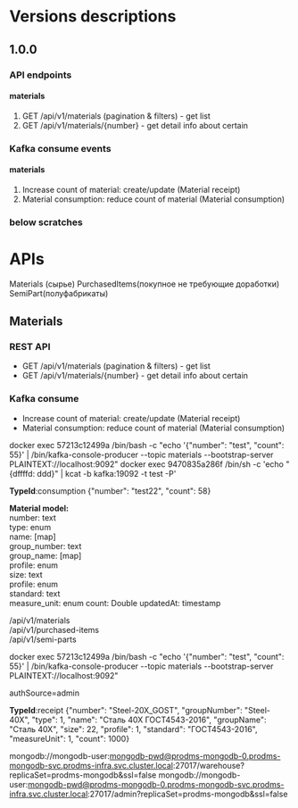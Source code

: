 # Versions descriptions
## 1.0.0
### API endpoints
#### materials
1. GET /api/v1/materials (pagination & filters) - get list
2. GET /api/v1/materials/{number} - get detail info about certain

### Kafka consume events
#### materials
1. Increase count of material: create/update (Material receipt)
2. Material consumption: reduce count of material (Material consumption)







### below scratches

# APIs

Materials (сырье)
PurchasedItems(покупное не требующие доработки)
SemiPart(полуфабрикаты)


## Materials 
### REST API
* GET /api/v1/materials (pagination & filters) - get list
* GET /api/v1/materials/{number} - get detail info about certain 

### Kafka consume
* Increase count of material: create/update (Material receipt)
* Material consumption: reduce count of material (Material consumption)

docker exec 57213c12499a /bin/bash -c "echo '{"number": "test", "count": 55}' | /bin/kafka-console-producer --topic materials --bootstrap-server PLAINTEXT://localhost:9092"
docker exec 9470835a286f /bin/sh -c 'echo "{dffffd: ddd}" | kcat -b kafka:19092 -t test -P'


__TypeId__:consumption  	{"number": "test22", "count": 58}


**Material model:**  
number: text  
type: enum  
name: [map]  
group_number: text  
group_name: [map]  
profile: enum  
size: text  
profile: enum  
standard: text  
measure_unit: enum
count: Double
updatedAt: timestamp





/api/v1/materials  
/api/v1/purchased-items  
/api/v1/semi-parts  


docker exec 57213c12499a /bin/bash -c "echo '{"number": "test", "count": 55}' | /bin/kafka-console-producer --topic materials --bootstrap-server PLAINTEXT://localhost:9092"

authSource=admin

__TypeId__:receipt
{"number": "Steel-20X_GOST", "groupNumber": "Steel-40X", "type": 1, "name": "Сталь 40Х ГОСТ4543-2016", "groupName": "Сталь 40Х", "size": 22, "profile": 1, "standard": "ГОСТ4543-2016", "measureUnit": 1, "count": 1000}



mongodb://mongodb-user:mongodb-pwd@prodms-mongodb-0.prodms-mongodb-svc.prodms-infra.svc.cluster.local:27017/warehouse?replicaSet=prodms-mongodb&ssl=false
mongodb://mongodb-user:mongodb-pwd@prodms-mongodb-0.prodms-mongodb-svc.prodms-infra.svc.cluster.local:27017/admin?replicaSet=prodms-mongodb&ssl=false

